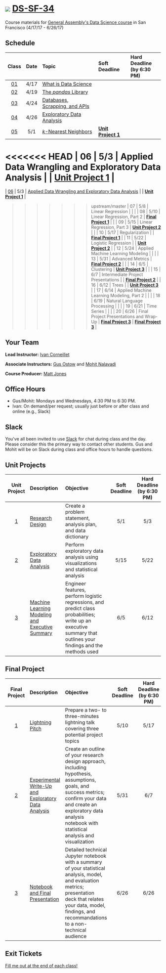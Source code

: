 # ![](https://ga-dash.s3.amazonaws.com/production/assets/logo-9f88ae6c9c3871690e33280fcf557f33.png) [DS-SF-34](https://github.com/ga-students/DS-SF-34)

Course materials for [General Assembly's Data Science course](https://generalassemb.ly/education/data-science/san-francisco) in San Francisco (4/17/17 - 6/26/17)

## Schedule

| Class | Date | Topic | Soft Deadline | Hard Deadline<br/>(by 6:30 PM) |
|:---:|:---:|:---|:---|:---|
| [01](./classes/01) | 4/17 | [What is Data Science](./classes/01) | | |
| [02](./classes/02) | 4/19 | [The _pandas_ Library](./classes/02) | | |
| [03](./classes/03) | 4/24 | [Databases, Scrapping, and APIs](./classes/03) | | |
| [04](./classes/04) | 4/26 | [Exploratory Data Analysis](./classes/04) | | |
| [05](./classes/05) | 5/1 | [_k_-Nearest Neighbors](./classes/05) | **[Unit Project 1](./unit-project/1)** | |
<<<<<<< HEAD
| 06 | 5/3 | Applied Data Wrangling and Exploratory Data Analysis | | **[Unit Project 1](./unit-project/1)** |
=======
| [06](./classes/06) | 5/3 | [Applied Data Wrangling and Exploratory Data Analysis](./classes/06) | | **[Unit Project 1](./unit-project/1)** |
>>>>>>> upstream/master
| 07 | 5/8 | Linear Regression | | |
| 08 | 5/10 | Linear Regression, Part 2 | **[Final Project 1](./final-project/1)** | |
| 09 | 5/15 | Linear Regression, Part 3 | **[Unit Project 2](./unit-project/2)** | |
| 10 | 5/17 | Regularization | | **[Final Project 1](./final-project/1)** |
| 11 | 5/22 | Logistic Regression | | **[Unit Project 2](./unit-project/2)** |
| 12 | 5/24 | Applied Machine Learning Modeling | | |
| 13 | 5/31 | Advanced Metrics | **[Final Project 2](./final-project/2)** | |
| 14 | 6/5 | Clustering | **[Unit Project 3](./unit-project/3)** | |
| 15 | 6/7 | Intermediate Project Presentations | | **[Final Project 2](./final-project/2)** |
| 16 | 6/12 | Trees | | **[Unit Project 3](./unit-project/3)** |
| 17 | 6/14 | Applied Machine Learning Modeling, Part 2 | | |
| 18 | 6/19 | Natural Language Processing | | |
| 19 | 6/21 | Time Series | | |
| 20 | 6/26 | Final Project Presentations and Wrap-Up | **[Final Project 3](./final-project/3)** | **[Final Project 3](./final-project/3)** |

## Your Team

**Lead Instructor:** [Ivan Corneillet](mailto:ivan@paspeur.com)

**Associate Instructors:** [Gus Ostow](mailto:ostowster@gmail.com) and [Mohit Nalavadi](mailto:mnalavadi@gmail.com)

**Course Producer:** [Matt Jones](mailto:matthew.jones@generalassemb.ly)

## Office Hours

- Gus/Mohit: Mondays and Wednesdays, 4:30 PM to 6:30 PM.
- Ivan: On demand/per request; usually just before or after class and online (e.g., Slack)

## Slack

You've all been invited to use [Slack](https://ds-sf-34.slack.com) for chat during class and the day.  Please consider this the primary way to contact other students.  Gus and Mohit will be on Slack during class and office hours to handle questions.

## Unit Projects

| Unit Project | Description | Objective | Soft Deadline | Hard Deadline<br/>(by 6:30 PM) |
|:---:|:---|:---|:---:|:---:|
| [1](./unit-project/1) | [Research Design](./unit-project/1) | Create a problem statement, analysis plan, and data dictionary | 5/1 | 5/3 |
| [2](./unit-project/2) | [Exploratory Data Analysis](./unit-project/2) | Perform exploratory data analysis using visualizations and statistical analysis | 5/15 | 5/22 |
| [3](./unit-project/3) | [Machine Learning Modeling and Executive Summary](./unit-project/3) | Engineer features, perform logistic regressions, and predict class probabilities; write up an executive summary that outlines your findings and the methods used | 6/5 | 6/12 |

## Final Project

| Final Project | Description | Objective | Soft Deadline | Hard Deadline<br/>(by 6:30 PM) |
|:---:|:---|:---|:---:|:---:|
| [1](./final-project/1) | [Lightning Pitch](./final-project/1) | Prepare a two- to three-minutes lightning talk covering three potential project topics | 5/10 | 5/17 |
| [2](./final-project/2) | [Experimental Write-Up and Exploratory Data Analysis](./final-project/2) | Create an outline of your research design approach, including hypothesis, assumptions, goals, and success metrics; confirm your data and create an exploratory data analysis notebook with statistical analysis and visualization | 5/31 | 6/7 |
| [3](./final-project/3) | [Notebook and Final Presentation](./final-project/3) | Detailed technical Jupyter notebook with a summary of your statistical analysis, model, and evaluation metrics; presentation deck that relates your data, model, findings, and recommandations to a non-technical audience | 6/26 | 6/26 |

## Exit Tickets

[Fill me out at the end of each class!](http://tiny.cc/ds-sf-34)